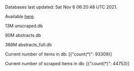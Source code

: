 Databases last updated: Sat Nov  6 06:20:48 UTC 2021. 

Available [here](https://github.com/cbeauhilton/ash-db/releases).

13M	unscraped.db

90M	abstracts.db

366M	abstracts_full.db

Current number of items in db:
[{"count(*)": 93309}]

Current number of scraped items in db:
[{"count(*)": 44753}]
